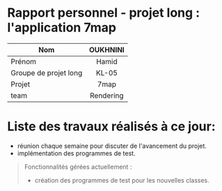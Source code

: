 # Rapport personnel - projet long : l'application 7map

| Nom                   | OUKHNINI  |
| --------------------- | :--------:|
| Prénom                | Hamid     | 
| Groupe de projet long |   KL-05   | 
| Projet                |   7map    |
| team                  | Rendering |

# Liste des travaux réalisés à ce jour:

  - réunion chaque semaine pour discuter de l'avancement du projet.
  - implémentation des programmes de test.

  > Fonctionnalités gérées actuellement : 
  >
  > - création des programmes de test pour les nouvelles classes.